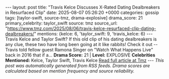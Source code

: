 --- layout: post title: "Travis Kelce Discusses X-Rated Dating Dealbreakers in Resurfaced Clip" date: 2025-08-07 05:26:20 +0000 categories: gossip tags: [taylor-swift, source-tmz, drama-explosive] drama_score: 21 primary_celebrity: taylor_swift source: tmz source_url: "https://www.tmz.com/2025/08/06/travis-kelce-resurfaced-clip-dating-dealbreakers/" mentions: {kelce: 6, 'taylor_swift: 9, 'travis_kelce: 6} --- Travis Kelce and Taylor Swift? If this old clip of his dating dealbreakers is any clue, these two have long been going at it like rabbits! Check it out -- Travis told fellow guest Ramona Singer on "Watch What Happens Live" back in 2016 that if a… **Drama Score:** 21 | **Level:** EXPLOSIVE **Celebrities Mentioned:** Kelce, Taylor Swift, Travis Kelce [Read full article at Tmz](https://www.tmz.com/2025/08/06/travis-kelce-resurfaced-clip-dating-dealbreakers/) --- *This post was automatically generated from RSS feeds. Drama scores are calculated based on mention frequency and source reliability.*